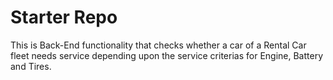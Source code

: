 # Starter Repo
This is Back-End functionality that checks whether a car of a Rental Car fleet needs service depending upon the service criterias for Engine, Battery and Tires.

